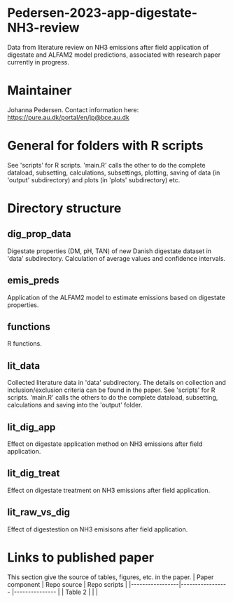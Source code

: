 # Pedersen-2023-app-digestate-NH3-review
Data from literature review on NH3 emissions after field application of digestate and ALFAM2 model predictions, associated with research paper currently in progress. 

# Maintainer
Johanna Pedersen. Contact information here: https://pure.au.dk/portal/en/jp@bce.au.dk 

# General for folders with R scripts
See 'scripts' for R scripts. 'main.R' calls the other to do the complete dataload, subsetting, calculations, subsettings, plotting, saving of data (in 'output' subdirectory) and plots (in 'plots' subdirectory) etc.

# Directory structure 
## dig_prop_data 
Digestate properties (DM, pH, TAN) of new Danish digestate dataset in 'data' subdirectory. Calculation of average values and confidence intervals. 

## emis_preds
Application of the ALFAM2 model to estimate emissions based on digestate properties. 

## functions
R functions. 

## lit_data
Collected literature data in 'data' subdirectory. The details on collection and inclusion/exclusion criteria can be found in the paper. See 'scripts' for R scripts. 'main.R' calls the others to do the complete dataload, subsetting, calculations and saving into the 'output' folder. 

## lit_dig_app
Effect on digestate application method on NH3 emissions after field application. 

## lit_dig_treat
Effect on digestate treatment on NH3 emissions after field application. 

## lit_raw_vs_dig
Effect of digestestion on NH3 emisisons after field application. 

# Links to published paper 
This section give the source of tables, figures, etc. in the paper. 
| Paper component |  Repo source                             |  Repo scripts             |
|-----------------|-----------------                         |---------------            |
|   Table 2       |                         |  |
